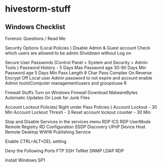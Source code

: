 # hivestorm-stuff

## Windows Checklist

Forensic Questions / Read Me

Security Options (Local Policies )
Disable Admin & Guest account
Check which users are allowed to be admin
Shutdown without Log on

Secure User Passwords (Control Panel > System and Security > Admin Tools )
Password History - 5 Days 
Max Password age 30-90 Days 
Min Password age 5 Days 
Min Pass Length 8 Char
Pass Complex On
Reverse Encrypt Off
Local user Admin password to not expire and account enable Admin tools\Computer management\users and groups\use R

Firewall Stuffs
Turn on Windows Firewall
Download MalwareBytes
Automatic Updates On
Look for Junk Files 

Account Lockout Policies( Right under Pass Policies )
Account Lockout - 30 Min
Account Lockout Thresh - 3
Reset account lockout counter - 30 Min

Stop and Disable Services in the services menu
RDP
ICS
RDP UserMode
Remote Registry
RD Configuration
SSDP Discovery
UPnP Device Host 
Remote Desktop
WWW Publishing Service

Enable CTRL+ALT+DEL setting

Deny the Following Ports
FTP
SSH
TelNet
SNMP
LDAP
RDP

Install Windows SP1

